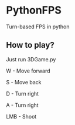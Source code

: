 # PythonFPS
Turn-based FPS in python

## How to play?
Just run 3DGame.py

W - Move forward

S - Move back

D - Turn right

A - Turn right

LMB - Shoot
